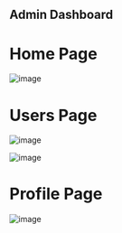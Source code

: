 ## Admin Dashboard
# Home Page
![image](https://github.com/soniadiwedi/Admin_Dashboard/assets/112754761/1067a94d-c937-4e4f-9359-07bdbcda6c51)

# Users Page
![image](https://github.com/soniadiwedi/Admin_Dashboard/assets/112754761/d047b836-9b06-486f-b764-3432a8b6ef36)

![image](https://github.com/soniadiwedi/Admin_Dashboard/assets/112754761/ad800f9f-5663-4320-bf26-1742a01a2f5f)

# Profile Page
![image](https://github.com/soniadiwedi/Admin_Dashboard/assets/112754761/4efe8fa5-6daf-45c5-92aa-a12c1d66d708)


